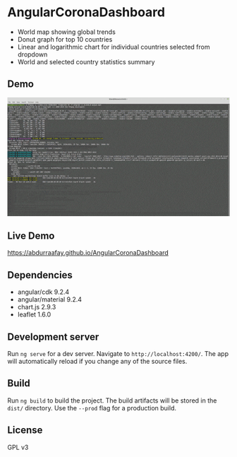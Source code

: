 # AngularCoronaDashboard

* World map showing global trends
* Donut graph for top 10 countries 
* Linear and logarithmic chart for individual countries selected from dropdown 
* World and selected country statistics summary

## Demo

![](./screenshots/one.gif)

## Live Demo

https://abdurraafay.github.io/AngularCoronaDashboard
[](https://abdurraafay.github.io/AngularCoronaDashboard)

## Dependencies
* angular/cdk 9.2.4
* angular/material 9.2.4
* chart.js 2.9.3
* leaflet 1.6.0

## Development server

Run `ng serve` for a dev server. Navigate to `http://localhost:4200/`. The app will automatically reload if you change any of the source files.

## Build

Run `ng build` to build the project. The build artifacts will be stored in the `dist/` directory. Use the `--prod` flag for a production build.

## License

GPL v3
